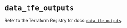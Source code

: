 # `data_tfe_outputs`

Refer to the Terraform Registry for docs: [`data_tfe_outputs`](https://registry.terraform.io/providers/hashicorp/tfe/0.43.0/docs/data-sources/outputs).
